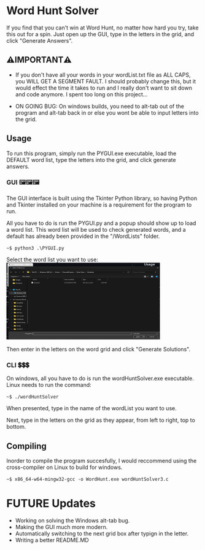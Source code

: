 
# Word Hunt Solver
If you find that you can't win at Word Hunt, no matter how hard you try, take this out for a spin. Just open up the GUI, type in the letters in the grid, and click "Generate Answers". 



## ⚠️IMPORTANT⚠️

* If you don't have all your words in your wordList.txt file as ALL CAPS, you WILL GET A SEGMENT FAULT. I should probably change this, but it would effect the time it takes to run and I really don't want to sit down and code anymore. I spent too long on this project...

* ON GOING BUG: On windows builds, you need to alt-tab out of the program and alt-tab back in or else you wont be able to input letters into the grid. 


## Usage
To run this program, simply run the PYGUI.exe executable, load the DEFAULT word list, type the letters into the grid, and click generate answers. 

### GUI 🖼️🖼️🖼️
The GUI interface is built using the Tkinter Python library, so having Python and Tkinter installed on your machine is a requirement for the program to run. 

All you have to do is run the PYGUI.py and a popup should show up to load a word list. This word list will be used to check generated words, and a default has already been provided in the "/WordLists" folder.
```console
~$ python3 .\PYGUI.py
```
Select the word list you want to use:
<img src="Images/fileSelect.png" width="400" height="200">

Then enter in the letters on the word grid and click "Generate Solutions".


### CLI 💲💲💲
On windows, all you have to do is run the wordHuntSolver.exe executable. Linux needs to run the command:
```console
~$ ./wordHuntSolver
```

When presented, type in the name of the wordList you want to use.

Next, type in the letters on the grid as they appear, from left to right, top to bottom.



## Compiling
Inorder to compile the program succesfully, I would reccommend using the cross-compiler on Linux to build for windows.
```console
~$ x86_64-w64-mingw32-gcc -o WordHunt.exe wordHuntSolver3.c
```

# FUTURE Updates
* Working on solving the Windows alt-tab bug.
* Making the GUI much more modern.
* Automatically switching to the next grid box after typign in the letter.
* Writing a better README.MD